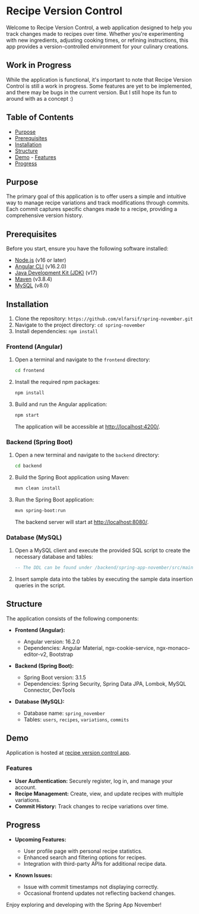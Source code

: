 # Recipe Version Control

Welcome to Recipe Version Control, a web application designed to help you track changes made to recipes over time. Whether you're experimenting with new ingredients, adjusting cooking times, or refining instructions, this app provides a version-controlled environment for your culinary creations.

## Work in Progress

While the application is functional, it's important to note that Recipe Version Control is still a work in progress. Some features are yet to be implemented, and there may be bugs in the current version. But I still hope its fun to around with as a concept :)

## Table of Contents

- [Purpose](#purpose)
- [Prerequisites](#prerequisites)
- [Installation](#installation)
- [Structure](#structure)
- [Demo](#demo)
      - [Features](#features)
- [Progress](#progress)
  

## Purpose

The primary goal of this application is to offer users a simple and intuitive way to manage recipe variations and track modifications through commits. Each commit captures specific changes made to a recipe, providing a comprehensive version history.

## Prerequisites

Before you start, ensure you have the following software installed:

- [Node.js](https://nodejs.org/) (v16 or later)
- [Angular CLI](https://angular.io/cli) (v16.2.0)
- [Java Development Kit (JDK)](https://adoptopenjdk.net/) (v17)
- [Maven](https://maven.apache.org/) (v3.8.4)
- [MySQL](https://www.mysql.com/) (v8.0)

## Installation

1. Clone the repository: `https://github.com/elfarsif/spring-november.git`
2. Navigate to the project directory: `cd spring-november`
3. Install dependencies: `npm install`

### Frontend (Angular)

1. Open a terminal and navigate to the `frontend` directory:

    ```bash
    cd frontend
    ```

2. Install the required npm packages:

    ```bash
    npm install
    ```

3. Build and run the Angular application:

    ```bash
    npm start
    ```

   The application will be accessible at [http://localhost:4200/](http://localhost:4200/).

### Backend (Spring Boot)

1. Open a new terminal and navigate to the `backend` directory:

    ```bash
    cd backend
    ```

2. Build the Spring Boot application using Maven:

    ```bash
    mvn clean install
    ```

3. Run the Spring Boot application:

    ```bash
    mvn spring-boot:run
    ```

   The backend server will start at [http://localhost:8080/](http://localhost:8080/).

### Database (MySQL)

1. Open a MySQL client and execute the provided SQL script to create the necessary database and tables:

    ```sql
    -- The DDL can be found under /backend/spring-app-november/src/main/resources/spring_november.sql
    ```

2. Insert sample data into the tables by executing the sample data insertion queries in the script.

## Structure

The application consists of the following components:

- **Frontend (Angular):**
  - Angular version: 16.2.0
  - Dependencies: Angular Material, ngx-cookie-service, ngx-monaco-editor-v2, Bootstrap

- **Backend (Spring Boot):**
  - Spring Boot version: 3.1.5
  - Dependencies: Spring Security, Spring Data JPA, Lombok, MySQL Connector, DevTools

- **Database (MySQL):**
  - Database name: `spring_november`
  - Tables: `users`, `recipes`, `variations`, `commits`

## Demo

Application is hosted at [recipe version control app](http://recipeelfarsi.s3-website.us-east-2.amazonaws.com/login). 


### Features

- **User Authentication:** Securely register, log in, and manage your account.
- **Recipe Management:** Create, view, and update recipes with multiple variations.
- **Commit History:** Track changes to recipe variations over time.

## Progress

- **Upcoming Features:**
  - User profile page with personal recipe statistics.
  - Enhanced search and filtering options for recipes.
  - Integration with third-party APIs for additional recipe data.

- **Known Issues:**
  - Issue with commit timestamps not displaying correctly.
  - Occasional frontend updates not reflecting backend changes.

Enjoy exploring and developing with the Spring App November!

